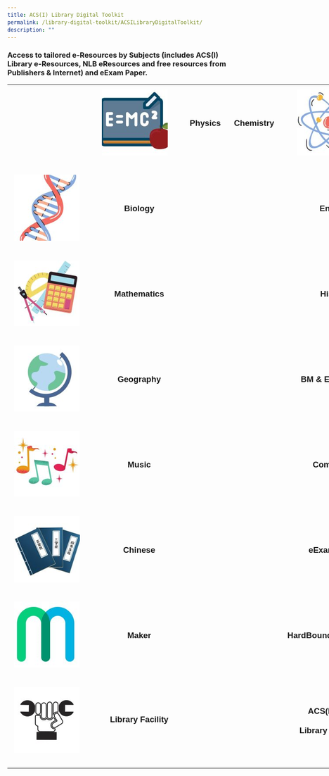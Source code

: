 ```yaml
---
title: ACS(I) Library Digital Toolkit
permalink: /library-digital-toolkit/ACSILibraryDigitalToolkit/
description: ""
---
```

### Access to tailored e-Resources by Subjects (includes ACS(I) Library e-Resources, NLB eResources and free resources from Publishers & Internet) and eExam Paper.

<table style="box-sizing: border-box; border-collapse: collapse; min-width: 500px; color: rgb(0, 0, 0); font-family: Arial, sans-serif; font-size: 16px; font-style: normal; font-variant-ligatures: normal; font-variant-caps: normal; font-weight: 400; letter-spacing: normal; orphans: 2; text-align: start; text-transform: none; white-space: normal; widows: 2; word-spacing: 0px; -webkit-text-stroke-width: 0px; text-decoration-thickness: initial; text-decoration-style: initial; text-decoration-color: initial; width: 1210px;"><tbody style="box-sizing: border-box; margin-top: 0px;"><tr style="box-sizing: border-box; margin-top: 0px;"><td style="box-sizing: border-box; border-collapse: collapse; padding: 10px 15px; line-height: 18px; margin-top: 0px; text-align: center;"></td><td style="box-sizing: border-box; border-collapse: collapse; padding: 10px 15px; line-height: 18px; text-align: center;"><a href="https://www.acsindep.moe.edu.sg/acsi-eresources/physics-sa/" style="box-sizing: border-box; background-color: transparent; font-size: 1em; font-family: Arial, sans-serif !important; text-decoration: none; margin-top: 0px;"><img loading="lazy" class="alignnone wp-image-20461 size-thumbnail" src="/images/Library Digital Toolkit/Physics-150x150.jpg" alt="" width="150" height="150" style="box-sizing: border-box; border-style: none; max-width: 100%; height: auto; margin: 0px 20px 20px 0px;"></a></td><td style="box-sizing: border-box; border-collapse: collapse; padding: 10px 15px; line-height: 18px; text-align: center;"><h3 style="box-sizing: border-box; font-family: Arial, sans-serif; margin-top: 0px;"><a href="https://www.acsindep.moe.edu.sg/acsi-eresources/physics-sa/" rel="noopener noreferrer" style="box-sizing: border-box; background-color: transparent; font-size: 1em; font-family: Arial, sans-serif !important; text-decoration: none; margin-top: 0px;">Physics</a></h3></td><td style="box-sizing: border-box; border-collapse: collapse; padding: 10px 15px; line-height: 18px; text-align: center;"><h3 style="box-sizing: border-box; font-family: Arial, sans-serif; margin-top: 0px;"><a href="https://www.acsindep.moe.edu.sg/acsi-eresources/chemistry-edatabase-ejournal/" rel="noopener noreferrer" style="box-sizing: border-box; background-color: transparent; font-size: 1em; font-family: Arial, sans-serif !important; text-decoration: none; margin-top: 0px;">Chemistry</a></h3></td><td style="box-sizing: border-box; border-collapse: collapse; padding: 10px 15px; line-height: 18px; text-align: center;"><a href="https://www.acsindep.moe.edu.sg/acsi-eresources/chemistry-edatabase-ejournal/" style="box-sizing: border-box; background-color: transparent; font-size: 1em; font-family: Arial, sans-serif !important; text-decoration: none; margin-top: 0px;"><img loading="lazy" class="alignnone wp-image-20451 size-thumbnail" src="/images/Library Digital Toolkit/Chemistry-150x150.jpg" alt="" width="150" height="150" style="box-sizing: border-box; border-style: none; max-width: 100%; height: auto; margin: 0px 20px 20px 0px;"></a></td><td style="box-sizing: border-box; border-collapse: collapse; padding: 10px 15px; line-height: 18px; text-align: center;"></td></tr><tr style="box-sizing: border-box;"><td style="box-sizing: border-box; border-collapse: collapse; padding: 10px 15px; line-height: 18px; margin-top: 0px; text-align: center;"><a href="https://www.acsindep.moe.edu.sg/acsi-eresources/biology-edatabase-ejournal/" style="box-sizing: border-box; background-color: transparent; font-size: 1em; font-family: Arial, sans-serif !important; text-decoration: none; margin-top: 0px;"><img loading="lazy" class="alignnone wp-image-20449 size-thumbnail" src="/images/Library Digital Toolkit/Biology-150x150.jpg" alt="" width="150" height="150" style="box-sizing: border-box; border-style: none; max-width: 100%; height: auto; margin: 0px 20px 20px 0px;"></a></td><td style="box-sizing: border-box; border-collapse: collapse; padding: 10px 15px; line-height: 18px; text-align: center;"><h3 style="box-sizing: border-box; font-family: Arial, sans-serif; margin-top: 0px;"><a href="https://www.acsindep.moe.edu.sg/acsi-eresources/biology-edatabase-ejournal/" rel="noopener noreferrer" style="box-sizing: border-box; background-color: transparent; font-size: 1em; font-family: Arial, sans-serif !important; text-decoration: none; margin-top: 0px;">Biology</a></h3></td><td style="box-sizing: border-box; border-collapse: collapse; padding: 10px 15px; line-height: 18px; text-align: center;"></td><td style="box-sizing: border-box; border-collapse: collapse; padding: 10px 15px; line-height: 18px; text-align: center;"></td><td style="box-sizing: border-box; border-collapse: collapse; padding: 10px 15px; line-height: 18px; text-align: center;"><h3 style="box-sizing: border-box; font-family: Arial, sans-serif; margin-top: 0px;"><a href="https://www.acsindep.moe.edu.sg/acsi-eresources/english-edatabase-ejournal/" rel="noopener noreferrer" style="box-sizing: border-box; background-color: transparent; font-size: 1em; font-family: Arial, sans-serif !important; text-decoration: none; margin-top: 0px;">English</a></h3></td><td style="box-sizing: border-box; border-collapse: collapse; padding: 10px 15px; line-height: 18px; text-align: center;"><a href="https://www.acsindep.moe.edu.sg/acsi-eresources/english-edatabase-ejournal/" style="box-sizing: border-box; background-color: transparent; font-size: 1em; font-family: Arial, sans-serif !important; text-decoration: none; margin-top: 0px;"><img loading="lazy" class="alignnone wp-image-20455 size-thumbnail" src="/images/Library Digital Toolkit/English-150x150.jpg" alt="" width="150" height="150" style="box-sizing: border-box; border-style: none; max-width: 100%; height: auto; margin: 0px 20px 20px 0px;"></a></td></tr><tr style="box-sizing: border-box;">
  <td style="box-sizing: border-box; border-collapse: collapse; padding: 10px 15px; line-height: 18px; margin-top: 0px; text-align: center;"><a href="https://www.acsindep.moe.edu.sg/acsi-eresources/mathematics-edatabase-ejournal/" style="box-sizing: border-box; background-color: transparent; font-size: 1em; font-family: Arial, sans-serif !important; text-decoration: none; margin-top: 0px;"><img loading="lazy" class="alignnone wp-image-20458 size-thumbnail" src="/images/Library Digital Toolkit/Mathematics-150x150.jpg" alt="" width="150" height="150" style="box-sizing: border-box; border-style: none; max-width: 100%; height: auto; margin: 0px 20px 20px 0px;"></a></td><td style="box-sizing: border-box; border-collapse: collapse; padding: 10px 15px; line-height: 18px; text-align: center;"><h3 style="box-sizing: border-box; font-family: Arial, sans-serif; margin-top: 0px;"><a href="https://www.acsindep.moe.edu.sg/acsi-eresources/mathematics-edatabase-ejournal/" rel="noopener noreferrer" style="box-sizing: border-box; background-color: transparent; font-size: 1em; font-family: Arial, sans-serif !important; text-decoration: none; margin-top: 0px;">Mathematics</a></h3></td><td style="box-sizing: border-box; border-collapse: collapse; padding: 10px 15px; line-height: 18px; text-align: center;"></td><td style="box-sizing: border-box; border-collapse: collapse; padding: 10px 15px; line-height: 18px; text-align: center;"></td><td style="box-sizing: border-box; border-collapse: collapse; padding: 10px 15px; line-height: 18px; text-align: center;"><h3 style="box-sizing: border-box; font-family: Arial, sans-serif; margin-top: 0px;"><a href="https://www.acsindep.moe.edu.sg/acsi-eresources/history-edatabase-ejournal/" rel="noopener noreferrer" style="box-sizing: border-box; background-color: transparent; font-size: 1em; font-family: Arial, sans-serif !important; text-decoration: none; margin-top: 0px;">History</a></h3></td><td style="box-sizing: border-box; border-collapse: collapse; padding: 10px 15px; line-height: 18px; text-align: center;"><a href="https://www.acsindep.moe.edu.sg/acsi-eresources/history-edatabase-ejournal/" style="box-sizing: border-box; background-color: transparent; font-size: 1em; font-family: Arial, sans-serif !important; text-decoration: none; margin-top: 0px;"><img loading="lazy" class="alignnone wp-image-20457 size-thumbnail" src="/images/Library Digital Toolkit/History-150x150.jpg" alt="" width="150" height="150" style="box-sizing: border-box; border-style: none; max-width: 100%; height: auto; margin: 0px 20px 20px 0px;"></a></td></tr><tr style="box-sizing: border-box;">
    <td style="box-sizing: border-box; border-collapse: collapse; padding: 10px 15px; line-height: 18px; margin-top: 0px; text-align: center;"><a href="https://www.acsindep.moe.edu.sg/acsi-eresources/geography-edatabase-ejournal/" style="box-sizing: border-box; background-color: transparent; font-size: 1em; font-family: Arial, sans-serif !important; text-decoration: none; margin-top: 0px;"><img loading="lazy" class="alignnone wp-image-20456 size-thumbnail" src="/images/Library Digital Toolkit/Geography-150x150.jpg" alt="" width="150" height="150" style="box-sizing: border-box; border-style: none; max-width: 100%; height: auto; margin: 0px 20px 20px 0px;"></a></td><td style="box-sizing: border-box; border-collapse: collapse; padding: 10px 15px; line-height: 18px; text-align: center;"><h3 style="box-sizing: border-box; font-family: Arial, sans-serif; margin-top: 0px;"><a href="https://www.acsindep.moe.edu.sg/acsi-eresources/geography-edatabase-ejournal/" rel="noopener noreferrer" style="box-sizing: border-box; background-color: transparent; font-size: 1em; font-family: Arial, sans-serif !important; text-decoration: none; margin-top: 0px;">Geography</a></h3></td><td style="box-sizing: border-box; border-collapse: collapse; padding: 10px 15px; line-height: 18px; text-align: center;"></td><td style="box-sizing: border-box; border-collapse: collapse; padding: 10px 15px; line-height: 18px; text-align: center;"></td><td style="box-sizing: border-box; border-collapse: collapse; padding: 10px 15px; line-height: 18px; text-align: center;"><h3 style="box-sizing: border-box; font-family: Arial, sans-serif; margin-top: 0px;"><a href="https://www.acsindep.moe.edu.sg/acsi-eresources/business-and-management-edatabase-ejournal/" rel="noopener noreferrer" style="box-sizing: border-box; background-color: transparent; font-size: 1em; font-family: Arial, sans-serif !important; text-decoration: none; margin-top: 0px;">BM &amp; Economics</a></h3></td><td style="box-sizing: border-box; border-collapse: collapse; padding: 10px 15px; line-height: 18px; text-align: center;"><a href="https://www.acsindep.moe.edu.sg/acsi-eresources/business-and-management-edatabase-ejournal/" style="box-sizing: border-box; background-color: transparent; font-size: 1em; font-family: Arial, sans-serif !important; text-decoration: none; margin-top: 0px;"><img loading="lazy" class="alignnone wp-image-20450 size-thumbnail" src="/images/Library Digital Toolkit/BM-and-Economics-150x150.jpg" alt="" width="150" height="150" style="box-sizing: border-box; border-style: none; max-width: 100%; height: auto; margin: 0px 20px 20px 0px;"></a></td></tr><tr style="box-sizing: border-box;">
      <td style="box-sizing: border-box; border-collapse: collapse; padding: 10px 15px; line-height: 18px; margin-top: 0px; text-align: center;"><a href="https://www.acsindep.moe.edu.sg/acsi-eresources/music-edatabase-ejournal/" style="box-sizing: border-box; background-color: transparent; font-size: 1em; font-family: Arial, sans-serif !important; text-decoration: none; margin-top: 0px;"><img loading="lazy" class="alignnone wp-image-20459 size-thumbnail" src="/images/Library Digital Toolkit/Music-150x150.jpg" alt="" width="150" height="150" style="box-sizing: border-box; border-style: none; max-width: 100%; height: auto; margin: 0px 20px 20px 0px;"></a></td><td style="box-sizing: border-box; border-collapse: collapse; padding: 10px 15px; line-height: 18px; text-align: center;"><h3 style="box-sizing: border-box; font-family: Arial, sans-serif; margin-top: 0px;"><a href="https://www.acsindep.moe.edu.sg/acsi-eresources/music-edatabase-ejournal/" rel="noopener noreferrer" style="box-sizing: border-box; background-color: transparent; font-size: 1em; font-family: Arial, sans-serif !important; text-decoration: none; margin-top: 0px;">Music</a></h3></td><td style="box-sizing: border-box; border-collapse: collapse; padding: 10px 15px; line-height: 18px; text-align: center;"></td><td style="box-sizing: border-box; border-collapse: collapse; padding: 10px 15px; line-height: 18px; text-align: center;"></td><td style="box-sizing: border-box; border-collapse: collapse; padding: 10px 15px; line-height: 18px; text-align: center;"><h3 style="box-sizing: border-box; font-family: Arial, sans-serif; margin-top: 0px;"><a href="https://www.acsindep.moe.edu.sg/acsi-eresources/computing-edatabase-ejournal/" rel="noopener noreferrer" style="box-sizing: border-box; background-color: transparent; font-size: 1em; font-family: Arial, sans-serif !important; text-decoration: none; margin-top: 0px;">Computing</a></h3></td><td style="box-sizing: border-box; border-collapse: collapse; padding: 10px 15px; line-height: 18px; text-align: center;"><a href="https://www.acsindep.moe.edu.sg/acsi-eresources/computing-edatabase-ejournal/" style="box-sizing: border-box; background-color: transparent; font-size: 1em; font-family: Arial, sans-serif !important; text-decoration: none; margin-top: 0px;"><img loading="lazy" class="alignnone wp-image-20453 size-thumbnail" src="/images/Library Digital Toolkit/Computing-150x150.jpg" alt="" width="150" height="150" style="box-sizing: border-box; border-style: none; max-width: 100%; height: auto; margin: 0px 20px 20px 0px;"></a></td></tr><tr style="box-sizing: border-box;">
        <td style="box-sizing: border-box; border-collapse: collapse; padding: 10px 15px; line-height: 18px; margin-top: 0px; text-align: center;"><a href="https://www.acsindep.moe.edu.sg/acsi-eresources/chinese-edatabase-ejournal/" style="box-sizing: border-box; background-color: transparent; font-size: 1em; font-family: Arial, sans-serif !important; text-decoration: none; margin-top: 0px;"><img loading="lazy" class="alignnone wp-image-20452 size-thumbnail" src="/images/Library Digital Toolkit/Chinese-150x150.jpg" alt="" width="150" height="150" style="box-sizing: border-box; border-style: none; max-width: 100%; height: auto; margin: 0px 20px 20px 0px;"></a></td><td style="box-sizing: border-box; border-collapse: collapse; padding: 10px 15px; line-height: 18px; text-align: center;"><h3 style="box-sizing: border-box; font-family: Arial, sans-serif; margin-top: 0px;"><a href="https://www.acsindep.moe.edu.sg/acsi-eresources/chinese-edatabase-ejournal/" style="box-sizing: border-box; background-color: transparent; font-size: 1em; font-family: Arial, sans-serif !important; text-decoration: none; margin-top: 0px;">Chinese</a></h3></td><td style="box-sizing: border-box; border-collapse: collapse; padding: 10px 15px; line-height: 18px; text-align: center;"></td><td style="box-sizing: border-box; border-collapse: collapse; padding: 10px 15px; line-height: 18px; text-align: center;"></td><td style="box-sizing: border-box; border-collapse: collapse; padding: 10px 15px; line-height: 18px; text-align: center;"><h3 style="box-sizing: border-box; font-family: Arial, sans-serif; margin-top: 0px;"><a href="https://www.acsindep.moe.edu.sg/acsi-eresources/year-4-eexam-paper/" style="box-sizing: border-box; background-color: transparent; font-size: 1em; font-family: Arial, sans-serif !important; text-decoration: none; margin-top: 0px;">eExam Paper</a></h3></td><td style="box-sizing: border-box; border-collapse: collapse; padding: 10px 15px; line-height: 18px; text-align: center;"><a href="https://www.acsindep.moe.edu.sg/acsi-eresources/year-4-eexam-paper/" style="box-sizing: border-box; background-color: transparent; font-size: 1em; font-family: Arial, sans-serif !important; text-decoration: none; margin-top: 0px;"><img loading="lazy" class="alignnone wp-image-20454 size-thumbnail" src="/images/Library Digital Toolkit/eExam-paper-150x150.jpg" alt="" width="150" height="150" style="box-sizing: border-box; border-style: none; max-width: 100%; height: auto; margin: 0px 20px 20px 0px;"></a></td></tr><tr style="box-sizing: border-box;">
          <td style="box-sizing: border-box; border-collapse: collapse; padding: 10px 15px; line-height: 18px; margin-top: 0px; text-align: center;"><a href="https://www.acsindep.moe.edu.sg/acsi-eresources/maker-open-source-resources-limited-time/" style="box-sizing: border-box; background-color: transparent; font-size: 1em; font-family: Arial, sans-serif !important; text-decoration: none; margin-top: 0px;"><img loading="lazy" class="alignnone wp-image-20448 size-thumbnail" src="/images/Library Digital Toolkit/Maker-150x150.jpg" alt="" width="150" height="150" style="box-sizing: border-box; border-style: none; max-width: 100%; height: auto; margin: 0px 20px 20px 0px;"></a></td><td style="box-sizing: border-box; border-collapse: collapse; padding: 10px 15px; line-height: 18px; text-align: center;"><h3 style="box-sizing: border-box; font-family: Arial, sans-serif; margin-top: 0px;"><a href="https://www.acsindep.moe.edu.sg/acsi-eresources/maker-open-source-resources-limited-time/" target="_blank" rel="noopener noreferrer" style="box-sizing: border-box; background-color: transparent; font-size: 1em; font-family: Arial, sans-serif !important; text-decoration: none; margin-top: 0px;"><b style="box-sizing: border-box; font-weight: bolder; margin-top: 0px;">Maker</b></a></h3></td><td style="box-sizing: border-box; border-collapse: collapse; padding: 10px 15px; line-height: 18px; text-align: center;"><h3 style="box-sizing: border-box; font-family: Arial, sans-serif; margin-top: 0px;"></h3></td><td style="box-sizing: border-box; border-collapse: collapse; padding: 10px 15px; line-height: 18px; text-align: center;"></td><td style="box-sizing: border-box; border-collapse: collapse; padding: 10px 15px; line-height: 18px; text-align: center;"><h3 style="box-sizing: border-box; font-family: Arial, sans-serif; margin-top: 0px;"><a href="https://www.acsindep.moe.edu.sg/acsi-eresources/hardbound-exam-paper/" style="box-sizing: border-box; background-color: transparent; font-size: 1em; font-family: Arial, sans-serif !important; text-decoration: none; margin-top: 0px;">HardBound Exam Paper</a></h3></td><td style="box-sizing: border-box; border-collapse: collapse; padding: 10px 15px; line-height: 18px; text-align: center;"><a href="https://www.acsindep.moe.edu.sg/acsi-eresources/hardbound-exam-paper/" style="box-sizing: border-box; background-color: transparent; font-size: 1em; font-family: Arial, sans-serif !important; text-decoration: none; margin-top: 0px;"><img loading="lazy" class="alignnone wp-image-20454 size-thumbnail" src="/images/Library Digital Toolkit/eExam-paper-150x150.jpg" alt="" width="150" height="150" style="box-sizing: border-box; border-style: none; max-width: 100%; height: auto; margin: 0px 20px 20px 0px;"></a></td></tr><tr style="box-sizing: border-box;">
            <td style="box-sizing: border-box; border-collapse: collapse; padding: 10px 15px; line-height: 18px; margin-top: 0px; text-align: center;"><a href="https://www.acsindep.moe.edu.sg/acsi-eresources/library-facility/" target="_blank" rel="noopener noreferrer" style="box-sizing: border-box; background-color: transparent; font-size: 1em; font-family: Arial, sans-serif !important; text-decoration: none; margin-top: 0px;"><img loading="lazy" class="alignnone wp-image-21133 size-thumbnail" src="/images/Library Digital Toolkit/Library-Facility-150x150.jpg" alt="" width="150" height="150" style="box-sizing: border-box; border-style: none; max-width: 100%; height: auto; margin: 0px 20px 20px 0px;"></a></td><td style="box-sizing: border-box; border-collapse: collapse; padding: 10px 15px; line-height: 18px; text-align: center;"><h3 style="box-sizing: border-box; font-family: Arial, sans-serif; margin-top: 0px;"><strong style="box-sizing: border-box; font-weight: bolder; margin-top: 0px;"><a href="https://www.acsindep.moe.edu.sg/acsi-eresources/library-facility/" target="_blank" rel="noopener noreferrer" style="box-sizing: border-box; background-color: transparent; font-size: 1em; font-family: Arial, sans-serif !important; text-decoration: none; margin-top: 0px;">Library Facility</a></strong></h3><h3 style="box-sizing: border-box; font-family: Arial, sans-serif;"></h3></td><td style="box-sizing: border-box; border-collapse: collapse; padding: 10px 15px; line-height: 18px; text-align: center;"></td><td style="box-sizing: border-box; border-collapse: collapse; padding: 10px 15px; line-height: 18px; text-align: center;"></td><td style="box-sizing: border-box; border-collapse: collapse; padding: 10px 15px; line-height: 18px; text-align: center;"><h3 style="box-sizing: border-box; font-family: Arial, sans-serif; margin-top: 0px;"><a href="https://schoolibrary.moe.edu.sg/anglochineseindependent/cgi-bin/spydus.exe/MSGTRN/WPAC/HOME" style="box-sizing: border-box; background-color: transparent; font-size: 1em; font-family: Arial, sans-serif !important; text-decoration: none; margin-top: 0px;"><b style="box-sizing: border-box; font-weight: bolder; margin-top: 0px;">ACS(I) Online</b></a></h3><h3 style="box-sizing: border-box; font-family: Arial, sans-serif;"><a href="https://schoolibrary.moe.edu.sg/anglochineseindependent/cgi-bin/spydus.exe/MSGTRN/WPAC/HOME" style="box-sizing: border-box; background-color: transparent; font-size: 1em; font-family: Arial, sans-serif !important; text-decoration: none; margin-top: 0px;"><b style="box-sizing: border-box; font-weight: bolder; margin-top: 0px;">Library Catalogue</b></a></h3></td><td style="box-sizing: border-box; border-collapse: collapse; padding: 10px 15px; line-height: 18px; text-align: center;"><a href="https://schoolibrary.moe.edu.sg/anglochineseindependent/cgi-bin/spydus.exe/MSGTRN/WPAC/HOME" style="box-sizing: border-box; background-color: transparent; font-size: 1em; font-family: Arial, sans-serif !important; text-decoration: none; margin-top: 0px;"><img loading="lazy" class="alignnone wp-image-20460 size-thumbnail" src="/images/Library Digital Toolkit/OPAC-150x150.jpg" alt="" width="150" height="150" style="box-sizing: border-box; border-style: none; max-width: 100%; height: auto; margin: 0px 20px 20px 0px;"></a></td></tr></tbody></table>